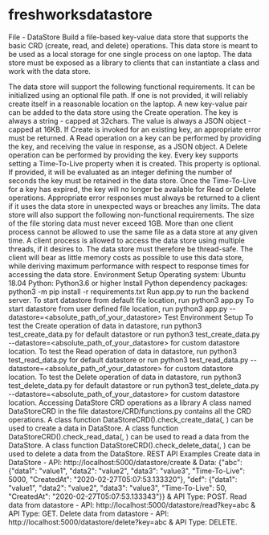# freshworksdatastore
File - DataStore
Build a file-based key-value data store that supports the basic CRD (create, read, and delete) operations. This data store is meant to be used as a local storage for one single process on one laptop. The data store must be exposed as a library to clients that can instantiate a class and work with the data store.

The data store will support the following functional requirements.
It can be initialized using an optional file path. If one is not provided, it will reliably create itself in a reasonable location on the laptop.
A new key-value pair can be added to the data store using the Create operation. The key is always a string - capped at 32chars. The value is always a JSON object - capped at 16KB.
If Create is invoked for an existing key, an appropriate error must be returned.
A Read operation on a key can be performed by providing the key, and receiving the value in response, as a JSON object.
A Delete operation can be performed by providing the key.
Every key supports setting a Time-To-Live property when it is created. This property is optional. If provided, it will be evaluated as an integer defining the number of seconds the key must be retained in the data store. Once the Time-To-Live for a key has expired, the key will no longer be available for Read or Delete operations.
Appropriate error responses must always be returned to a client if it uses the data store in unexpected ways or breaches any limits.
The data store will also support the following non-functional requirements.
The size of the file storing data must never exceed 1GB.
More than one client process cannot be allowed to use the same file as a data store at any given time.
A client process is allowed to access the data store using multiple threads, if it desires to. The data store must therefore be thread-safe.
The client will bear as little memory costs as possible to use this data store, while deriving maximum performance with respect to response times for accessing the data store.
Environment Setup
Operating system: Ubuntu 18.04
Python: Python3.6 or higher
Install Python dependency packages: python3 -m pip install -r requirements.txt
Run app.py to run the backend server.
To start datastore from default file location, run python3 app.py
To start datastore from user defined file location, run python3 app.py --datastore=<absolute_path_of_your_datastore>
Test Environment Setup
To test the Create operation of data in datastore, run python3 test_create_data.py for default datastore or run python3 test_create_data.py --datastore=<absolute_path_of_your_datastore> for custom datastore location.
To test the Read operation of data in datastore, run python3 test_read_data.py for default datastore or run python3 test_read_data.py --datastore=<absolute_path_of_your_datastore> for custom datastore location.
To test the Delete operation of data in datastore, run python3 test_delete_data.py for default datastore or run python3 test_delete_data.py --datastore=<absolute_path_of_your_datastore> for custom datastore location.
Accessing DataStore CRD operations as a library
A class named DataStoreCRD in the file datastore/CRD/functions.py contains all the CRD operations.
A class function DataStoreCRD().check_create_data(<key-value-data>, <datastore directory>) can be used to create a data in DataStore.
A class function DataStoreCRD().check_read_data(<key>, <datastore directory>) can be used to read a data from the DataStore.
A class function DataStoreCRD().check_delete_data(<key>, <datastore directory>) can be used to delete a data from the DataStore.
REST API Examples
Create data in DataStore - API: http://localhost:5000/datastore/create & Data: {"abc": {"data1": "value1", "data2": "value2", "data3": "value3", "Time-To-Live": 5000, "CreatedAt": "2020-02-27T05:07:53.133320"}, "def": {"data1": "value1", "data2": "value2", "data3": "value3", "Time-To-Live": 50, "CreatedAt": "2020-02-27T05:07:53.133343"}} & API Type: POST.
Read data from datastore - API: http://localhost:5000/datastore/read?key=abc & API Type: GET.
Delete data from datastore - API: http://localhost:5000/datastore/delete?key=abc & API Type: DELETE.
